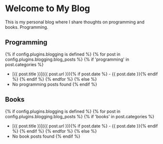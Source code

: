 # Welcome to My Blog

This is my personal blog where I share thoughts on programming and books.
Programming.

## Programming

{% if config.plugins.blogging is defined %}
  {% for post in config.plugins.blogging.blog_posts %}
    {% if 'programming' in post.categories %}
- [{{ post.title }}]({{ post.url }}){% if post.date %} - {{ post.date }}{% endif %}
    {% endif %}
  {% endfor %}
{% else %}
- No programming posts found
{% endif %}

## Books

{% if config.plugins.blogging is defined %}
  {% for post in config.plugins.blogging.blog_posts %}
    {% if 'books' in post.categories %}
- [{{ post.title }}]({{ post.url }}){% if post.date %} - {{ post.date }}{% endif %}
    {% endif %}
  {% endfor %}
{% else %}
- No book posts found
{% endif %}


